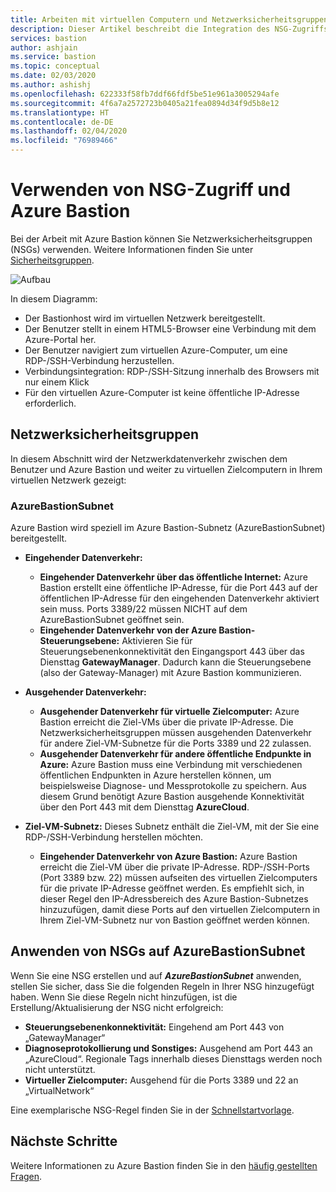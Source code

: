 ```yaml
---
title: Arbeiten mit virtuellen Computern und Netzwerksicherheitsgruppen in Azure Bastion
description: Dieser Artikel beschreibt die Integration des NSG-Zugriffs in Azure Bastion.
services: bastion
author: ashjain
ms.service: bastion
ms.topic: conceptual
ms.date: 02/03/2020
ms.author: ashishj
ms.openlocfilehash: 622333f58fb7ddf66fdf5be51e961a3005294afe
ms.sourcegitcommit: 4f6a7a2572723b0405a21fea0894d34f9d5b8e12
ms.translationtype: HT
ms.contentlocale: de-DE
ms.lasthandoff: 02/04/2020
ms.locfileid: "76989466"
---
```

# <a name="working-with-nsg-access-and-azure-bastion"></a>Verwenden von NSG-Zugriff und Azure Bastion

Bei der Arbeit mit Azure Bastion können Sie Netzwerksicherheitsgruppen (NSGs) verwenden. Weitere Informationen finden Sie unter [Sicherheitsgruppen](../virtual-network/security-overview.md). 

![Aufbau](./media/bastion-nsg/nsg-architecture.png)

In diesem Diagramm:

* Der Bastionhost wird im virtuellen Netzwerk bereitgestellt.
* Der Benutzer stellt in einem HTML5-Browser eine Verbindung mit dem Azure-Portal her.
* Der Benutzer navigiert zum virtuellen Azure-Computer, um eine RDP-/SSH-Verbindung herzustellen.
* Verbindungsintegration: RDP-/SSH-Sitzung innerhalb des Browsers mit nur einem Klick
* Für den virtuellen Azure-Computer ist keine öffentliche IP-Adresse erforderlich.

## <a name="nsg"></a>Netzwerksicherheitsgruppen

In diesem Abschnitt wird der Netzwerkdatenverkehr zwischen dem Benutzer und Azure Bastion und weiter zu virtuellen Zielcomputern in Ihrem virtuellen Netzwerk gezeigt:

### <a name="azurebastionsubnet"></a>AzureBastionSubnet

Azure Bastion wird speziell im Azure Bastion-Subnetz (AzureBastionSubnet) bereitgestellt.

* **Eingehender Datenverkehr:**

   * **Eingehender Datenverkehr über das öffentliche Internet:** Azure Bastion erstellt eine öffentliche IP-Adresse, für die Port 443 auf der öffentlichen IP-Adresse für den eingehenden Datenverkehr aktiviert sein muss. Ports 3389/22 müssen NICHT auf dem AzureBastionSubnet geöffnet sein.
   * **Eingehender Datenverkehr von der Azure Bastion-Steuerungsebene:** Aktivieren Sie für Steuerungsebenenkonnektivität den Eingangsport 443 über das Diensttag **GatewayManager**. Dadurch kann die Steuerungsebene (also der Gateway-Manager) mit Azure Bastion kommunizieren.

* **Ausgehender Datenverkehr:**

   * **Ausgehender Datenverkehr für virtuelle Zielcomputer:** Azure Bastion erreicht die Ziel-VMs über die private IP-Adresse. Die Netzwerksicherheitsgruppen müssen ausgehenden Datenverkehr für andere Ziel-VM-Subnetze für die Ports 3389 und 22 zulassen.
   * **Ausgehender Datenverkehr für andere öffentliche Endpunkte in Azure:** Azure Bastion muss eine Verbindung mit verschiedenen öffentlichen Endpunkten in Azure herstellen können, um beispielsweise Diagnose- und Messprotokolle zu speichern. Aus diesem Grund benötigt Azure Bastion ausgehende Konnektivität über den Port 443 mit dem Diensttag **AzureCloud**.

* **Ziel-VM-Subnetz:** Dieses Subnetz enthält die Ziel-VM, mit der Sie eine RDP-/SSH-Verbindung herstellen möchten.

   * **Eingehender Datenverkehr von Azure Bastion:** Azure Bastion erreicht die Ziel-VM über die private IP-Adresse. RDP-/SSH-Ports (Port 3389 bzw. 22) müssen aufseiten des virtuellen Zielcomputers für die private IP-Adresse geöffnet werden. Es empfiehlt sich, in dieser Regel den IP-Adressbereich des Azure Bastion-Subnetzes hinzuzufügen, damit diese Ports auf den virtuellen Zielcomputern in Ihrem Ziel-VM-Subnetz nur von Bastion geöffnet werden können.

## <a name="apply"></a>Anwenden von NSGs auf AzureBastionSubnet

Wenn Sie eine NSG erstellen und auf ***AzureBastionSubnet*** anwenden, stellen Sie sicher, dass Sie die folgenden Regeln in Ihrer NSG hinzugefügt haben. Wenn Sie diese Regeln nicht hinzufügen, ist die Erstellung/Aktualisierung der NSG nicht erfolgreich:

* **Steuerungsebenenkonnektivität:** Eingehend am Port 443 von „GatewayManager“
* **Diagnoseprotokollierung und Sonstiges:** Ausgehend am Port 443 an „AzureCloud“. Regionale Tags innerhalb dieses Diensttags werden noch nicht unterstützt.
* **Virtueller Zielcomputer:** Ausgehend für die Ports 3389 und 22 an „VirtualNetwork“

Eine exemplarische NSG-Regel finden Sie in der [Schnellstartvorlage](https://github.com/Azure/azure-quickstart-templates/tree/master/101-azure-bastion-nsg).

## <a name="next-steps"></a>Nächste Schritte

Weitere Informationen zu Azure Bastion finden Sie in den [häufig gestellten Fragen](bastion-faq.md).
